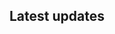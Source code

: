 
<html>

<body>
<center><div id="CounterVisitor"></div></center>

## Latest updates

<meta property="og:url" content="https://github.com/J4CKMEISTER/Tools/blob/main/ip-scanner.sh" />

<script>


   var n = localStorage.getItem('on_load_counter');

    if (n === null) {
        n = 0;
    }

    n++;

    localStorage.setItem("on_load_counter", n);

    document.getElementById('CounterVisitor').innerHTML = 'You have visited this page '+ n + ' times';

                     
</script>

</body>
</html>
